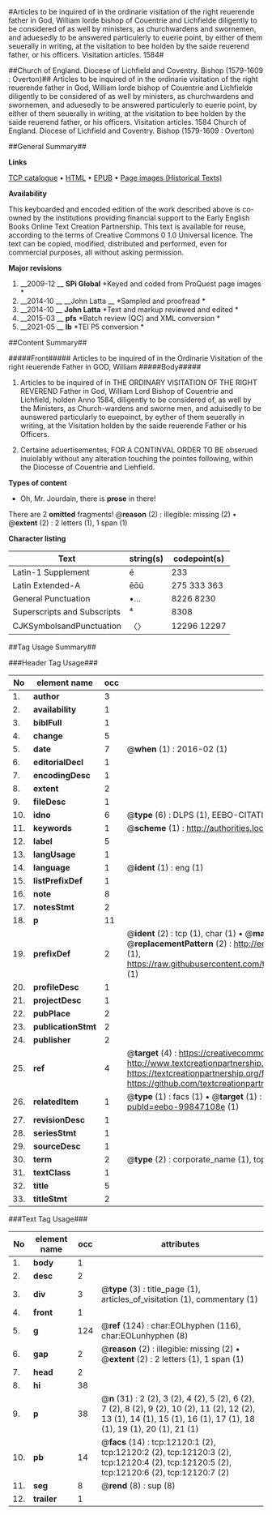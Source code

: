 #Articles to be inquired of in the ordinarie visitation of the right reuerende father in God, William lorde bishop of Couentrie and Lichfielde diligently to be considered of as well by ministers, as churchwardens and swornemen, and aduesedly to be answered particulerly to euerie point, by either of them seuerally in writing, at the visitation to bee holden by the saide reuerend father, or his officers. Visitation articles. 1584#

##Church of England. Diocese of Lichfield and Coventry. Bishop (1579-1609 : Overton)##
Articles to be inquired of in the ordinarie visitation of the right reuerende father in God, William lorde bishop of Couentrie and Lichfielde diligently to be considered of as well by ministers, as churchwardens and swornemen, and aduesedly to be answered particulerly to euerie point, by either of them seuerally in writing, at the visitation to bee holden by the saide reuerend father, or his officers.
Visitation articles. 1584
Church of England. Diocese of Lichfield and Coventry. Bishop (1579-1609 : Overton)

##General Summary##

**Links**

[TCP catalogue](http://www.ota.ox.ac.uk/tcp/)  • 
[HTML](http://tei.it.ox.ac.uk/tcp/Texts-HTML/free/A00/A00189.html)  • 
[EPUB](http://tei.it.ox.ac.uk/tcp/Texts-EPUB/free/A00/A00189.epub) • 
[Page images (Historical Texts)](https://historicaltexts.jisc.ac.uk/eebo-99847108e)

**Availability**

This keyboarded and encoded edition of the work described above is co-owned by the
    institutions providing financial support to the Early English Books Online Text Creation
    Partnership. This text is available for reuse, according to the terms of  Creative Commons 0 1.0 Universal
    licence. The text can be copied, modified, distributed and performed, even for commercial
    purposes, all without asking permission.

**Major revisions**

1. __2009-12 __ __SPi Global__ *Keyed and coded from ProQuest page images *
1. __2014-10 __ __John Latta __ *Sampled and proofread *
1. __2014-10 __ __John Latta__ *Text and markup reviewed and edited *
1. __2015-03 __ __pfs__ *Batch review (QC) and XML conversion *
1. __2021-05 __ __lb__ *TEI P5 conversion *

##Content Summary##

#####Front#####
Articles to be inquired of in the Ordinarie Visitation of the right reuerende Father in GOD, William
#####Body#####

1. Articles to be inquired of in THE ORDINARY VISITATION OF THE RIGHT REVEREND Father in God, William Lord Bishop of Couentrie and Lichfield, holden Anno 1584, diligently to be considered of, as well by the Ministers, as Church-wardens and sworne men, and aduisedly to be aunswered particularly to euepoinct, by eyther of them seuerally in writing, at the Visitation holden by the saide reuerende Father or his Officers.

1. Certaine aduertisementes, FOR A CONTINVAL ORDER TO BE obserued inuiolably without any alteration touching the pointes following, within the Diocesse of Couentrie and Liehfield.

**Types of content**

  * Oh, Mr. Jourdain, there is **prose** in there!

There are 2 **omitted** fragments! 
 @__reason__ (2) : illegible: missing (2)  •  @__extent__ (2) : 2 letters (1), 1 span (1)

**Character listing**


|Text|string(s)|codepoint(s)|
|---|---|---|
|Latin-1 Supplement|é|233|
|Latin Extended-A|ēōū|275 333 363|
|General Punctuation|•…|8226 8230|
|Superscripts             and Subscripts|⁴|8308|
|CJKSymbolsandPunctuation|〈〉|12296 12297|

##Tag Usage Summary##

###Header Tag Usage###

|No|element name|occ|attributes|
|---|---|---|---|
|1.|__author__|3||
|2.|__availability__|1||
|3.|__biblFull__|1||
|4.|__change__|5||
|5.|__date__|7| @__when__ (1) : 2016-02 (1)|
|6.|__editorialDecl__|1||
|7.|__encodingDesc__|1||
|8.|__extent__|2||
|9.|__fileDesc__|1||
|10.|__idno__|6| @__type__ (6) : DLPS (1), EEBO-CITATION (1), VID (1), EEBO-PROQUEST (1), STC (2)|
|11.|__keywords__|1| @__scheme__ (1) : http://authorities.loc.gov/ (1)|
|12.|__label__|5||
|13.|__langUsage__|1||
|14.|__language__|1| @__ident__ (1) : eng (1)|
|15.|__listPrefixDef__|1||
|16.|__note__|8||
|17.|__notesStmt__|2||
|18.|__p__|11||
|19.|__prefixDef__|2| @__ident__ (2) : tcp (1), char (1)  •  @__matchPattern__ (2) : ([0-9\-]+):([0-9IVX]+) (1), (.+) (1)  •  @__replacementPattern__ (2) : http://eebo.chadwyck.com/downloadtiff?vid=$1&page=$2 (1), https://raw.githubusercontent.com/textcreationpartnership/Texts/master/tcpchars.xml#$1 (1)|
|20.|__profileDesc__|1||
|21.|__projectDesc__|1||
|22.|__pubPlace__|2||
|23.|__publicationStmt__|2||
|24.|__publisher__|2||
|25.|__ref__|4| @__target__ (4) : https://creativecommons.org/publicdomain/zero/1.0/ (1), http://www.textcreationpartnership.org/docs/. (1), https://textcreationpartnership.org/faq/#faq05 (1), https://github.com/textcreationpartnership (1)|
|26.|__relatedItem__|1| @__type__ (1) : facs (1)  •  @__target__ (1) : https://data.historicaltexts.jisc.ac.uk/view?pubId=eebo-99847108e (1)|
|27.|__revisionDesc__|1||
|28.|__seriesStmt__|1||
|29.|__sourceDesc__|1||
|30.|__term__|2| @__type__ (2) : corporate_name (1), topical_term (1)|
|31.|__textClass__|1||
|32.|__title__|5||
|33.|__titleStmt__|2||


###Text Tag Usage###

|No|element name|occ|attributes|
|---|---|---|---|
|1.|__body__|1||
|2.|__desc__|2||
|3.|__div__|3| @__type__ (3) : title_page (1), articles_of_visitation (1), commentary (1)|
|4.|__front__|1||
|5.|__g__|124| @__ref__ (124) : char:EOLhyphen (116), char:EOLunhyphen (8)|
|6.|__gap__|2| @__reason__ (2) : illegible: missing (2)  •  @__extent__ (2) : 2 letters (1), 1 span (1)|
|7.|__head__|2||
|8.|__hi__|38||
|9.|__p__|38| @__n__ (31) : 2 (2), 3 (2), 4 (2), 5 (2), 6 (2), 7 (2), 8 (2), 9 (2), 10 (2), 11 (2), 12 (2), 13 (1), 14 (1), 15 (1), 16 (1), 17 (1), 18 (1), 19 (1), 20 (1), 21 (1)|
|10.|__pb__|14| @__facs__ (14) : tcp:12120:1 (2), tcp:12120:2 (2), tcp:12120:3 (2), tcp:12120:4 (2), tcp:12120:5 (2), tcp:12120:6 (2), tcp:12120:7 (2)|
|11.|__seg__|8| @__rend__ (8) : sup (8)|
|12.|__trailer__|1||
